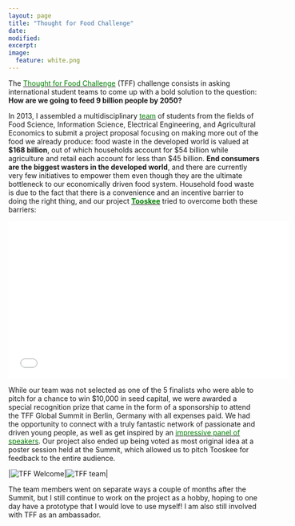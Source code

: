 ```yaml
---
layout: page
title: "Thought for Food Challenge"
date: 
modified:
excerpt:
image:
  feature: white.png
---
```

The <a href="http://tffchallenge.com"><span style="color:green">Thought for Food Challenge</span></a> (TFF) challenge consists in asking international student teams to come up with a bold solution to the question: **How are we going to feed 9 billion people by 2050?** 

In 2013, I assembled a multidisciplinary <a href="http://tffchallenge.com/posts/text/detail/81/#.VB8YY_LeX2M"><span style="color:green">team</span></a> of students from the fields of Food Science, Information Science, Electrical Engineering, and Agricultural Economics to submit a project proposal focusing on making more out of the food we already produce: food waste in the developed world is valued at **$168 billion**, out of which households account for $54 billion while agriculture and retail each account for less than $45 billion. **End consumers are the biggest wasters in the developed world**, and there are currently very few initiatives to empower them even though they are the ultimate bottleneck to our economically driven food system. Household food waste is due to the fact that there is a convenience and an incentive barrier to doing the right thing, and our project <a href="http://www.tooskee.com"><span style="color:green">**Tooskee**</span></a> tried to overcome both these barriers: 

<iframe width="560" height="315" src="//www.youtube.com/embed/MtWa9sBSmXY" frameborder="0" allowfullscreen></iframe>

While our team was not selected as one of the 5 finalists who were able to pitch for a chance to win $10,000 in seed capital, we were awarded a special recognition prize that came in the form of a sponsorship to attend the TFF Global Summit in Berlin, Germany with all expenses paid. We had the opportunity to connect with a truly fantastic network of passionate and driven young people, as well as get inspired by an <a href="http://tffchallenge.com/summit"><span style="color:green">impressive panel of speakers</span></a>. Our project also ended up being voted as most original idea at a poster session held at the Summit, which allowed us to pitch Tooskee for feedback to the entire audience.  

|![TFF Welcome](http://jadeproulx.com/images/tff-2013.jpg)|![TFF team](http://jadeproulx.com/images/tff-team.jpg)|

The team members went on separate ways a couple of months after the Summit, but I still continue to work on the project as a hobby, hoping to one day have a prototype that I would love to use myself! I am also still involved with TFF as an ambassador.

